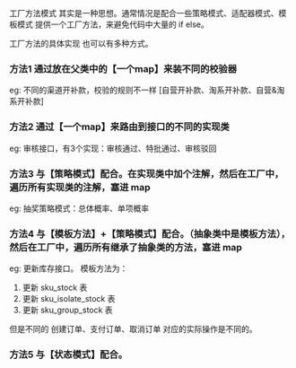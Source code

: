 工厂方法模式 其实是一种思想。通常情况是配合一些策略模式、适配器模式、模板模式 提供一个工厂方法，来避免代码中大量的 if else。

工厂方法的具体实现 也可以有多种方式。

### 方法1 通过放在父类中的【一个map】来装不同的校验器
eg: 不同的渠道开补款，校验的规则不一样
[自营开补款、淘系开补款、自营&淘系开补款]

### 方法2 通过【一个map】来路由到接口的不同的实现类
eg: 审核接口，有3个实现：审核通过、特批通过、审核驳回

### 方法3 与【策略模式】配合。在实现类中加个注解，然后在工厂中，遍历所有实现类的注解，塞进 map
eg: 抽奖策略模式：总体概率、单项概率

### 方法4 与【模板方法】+【策略模式】配合。（抽象类中是模板方法），然后在工厂中，遍历所有继承了抽象类的方法，塞进 map
eg: 更新库存接口。
模板方法为：
1. 更新 sku_stock 表
2. 更新 sku_isolate_stock 表
3. 更新 sku_group_stock 表  

但是不同的 创建订单、支付订单、取消订单 对应的实际操作是不同的。

### 方法5 与【状态模式】配合。